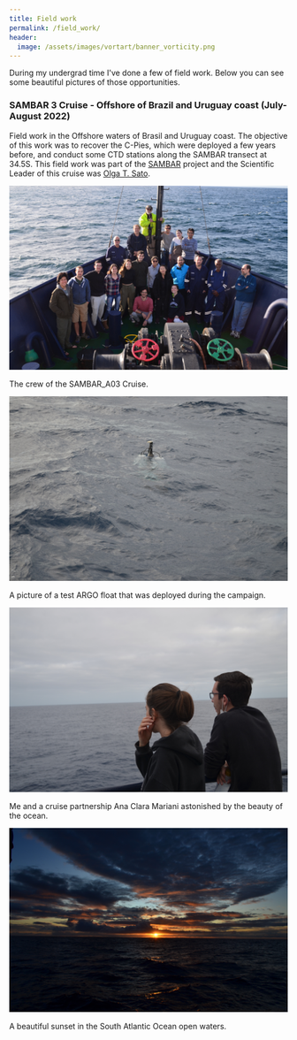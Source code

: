 ```yaml
---
title: Field work
permalink: /field_work/
header:
  image: /assets/images/vortart/banner_vorticity.png
---
```



During my undergrad time I've done a few of field work. Below you can see some beautiful pictures of those opportunities.

### SAMBAR 3 Cruise - Offshore of Brazil and Uruguay coast (July-August 2022)

Field work in the Offshore waters of Brasil and Uruguay coast. The objective of this work was to recover the C-Pies, which were deployed a few years before, and conduct some CTD stations along the SAMBAR transect at 34.5S. This field work was part of the [SAMBAR](https://carbonteam.furg.br/projetos/10-pesquisa/38-projeto-sambar) project and the Scientific Leader of this cruise was [Olga T. Sato](https://scholar.google.com/citations?user=4Q4Xx34AAAAJ&hl=en). 

![](/assets/images/cruise_group.JPG)

The crew of the SAMBAR_A03 Cruise.

![](/assets/images/argo_renovavel.JPG)

A picture of a test ARGO float that was deployed during the campaign.

![](/assets/images/me_and_aninha.JPG)

Me and a cruise partnership Ana Clara Mariani astonished by the beauty of the ocean.

![](/assets/images/sunset.JPG)

A beautiful sunset in the South Atlantic Ocean open waters.
